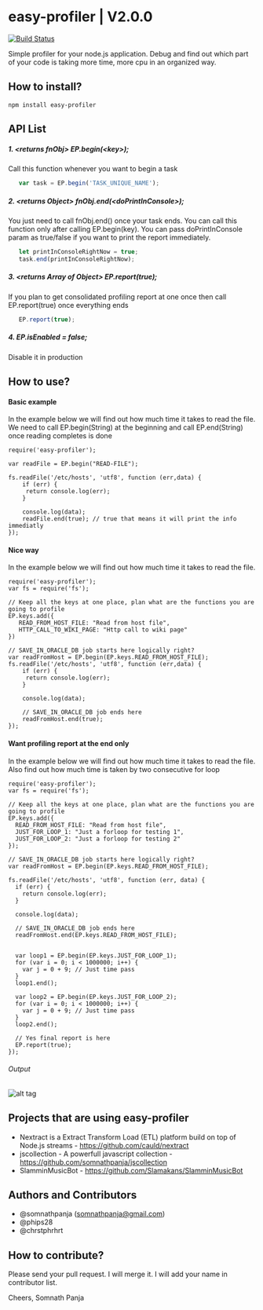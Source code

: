 # easy-profiler | V2.0.0
[![Build Status](https://travis-ci.org/somnathpanja/jscollection.svg?branch=master)](https://travis-ci.org/somnathpanja/jscollection)

Simple profiler for your node.js application. Debug and find out which part of your code is taking more time, more cpu in an organized way.

## How to install?
    npm install easy-profiler

## API List

##### 1. &lt;returns fnObj&gt; EP.begin(&lt;key&gt;);
 Call this function whenever you want to begin a task
 ```js
    var task = EP.begin('TASK_UNIQUE_NAME');
```
##### 2. &lt;returns Object&gt; fnObj.end(&lt;doPrintInConsole&gt;);
 You just need to call fnObj.end() once your task ends. You can call this function only after calling EP.begin(key). You can pass doPrintInConsole param as true/false if you want to print the report immediately.
 ```js
    let printInConsoleRightNow = true;
    task.end(printInConsoleRightNow);
```
##### 3. &lt;returns Array of Object&gt; EP.report(true);
 If you plan to get consolidated profiling report at one once then call EP.report(true) once everything ends
 ```js
    EP.report(true);
 ```
##### 4. EP.isEnabled = false;
 Disable it in production
 
## How to use?

#### Basic example
 In the example below we will find out how much time it takes to read the file. We need to call EP.begin(String) at the beginning and call EP.end(String) once reading completes is done
    
    require('easy-profiler');
    
    var readFile = EP.begin("READ-FILE");
        
    fs.readFile('/etc/hosts', 'utf8', function (err,data) {
        if (err) {
         return console.log(err);
        }
        
        console.log(data);
        readFile.end(true); // true that means it will print the info immediatly
    });
 
#### Nice way
In the example below we will find out how much time it takes to read the file.
     
    require('easy-profiler');
    var fs = require('fs');
    
    // Keep all the keys at one place, plan what are the functions you are going to profile
    EP.keys.add({
       READ_FROM_HOST_FILE: "Read from host file",
       HTTP_CALL_TO_WIKI_PAGE: "Http call to wiki page"
    })
    
    // SAVE_IN_ORACLE_DB job starts here logically right?
    var readFromHost = EP.begin(EP.keys.READ_FROM_HOST_FILE);
    fs.readFile('/etc/hosts', 'utf8', function (err,data) {
        if (err) {
         return console.log(err);
        }
        
        console.log(data);
        
        // SAVE_IN_ORACLE_DB job ends here
        readFromHost.end(true);
    });
    
#### Want profiling report at the end only
 In the example below we will find out how much time it takes to read the file. Also find out how much time is taken by two consecutive for loop
 
    require('easy-profiler');
    var fs = require('fs');
    
    // Keep all the keys at one place, plan what are the functions you are going to profile
    EP.keys.add({
      READ_FROM_HOST_FILE: "Read from host file",
      JUST_FOR_LOOP_1: "Just a forloop for testing 1",
      JUST_FOR_LOOP_2: "Just a forloop for testing 2"
    });
    
    // SAVE_IN_ORACLE_DB job starts here logically right?
    var readFromHost = EP.begin(EP.keys.READ_FROM_HOST_FILE);
    
    fs.readFile('/etc/hosts', 'utf8', function (err, data) {
      if (err) {
        return console.log(err);
      }
    
      console.log(data);
    
      // SAVE_IN_ORACLE_DB job ends here
      readFromHost.end(EP.keys.READ_FROM_HOST_FILE);
    
    
      var loop1 = EP.begin(EP.keys.JUST_FOR_LOOP_1);
      for (var i = 0; i < 1000000; i++) {
        var j = 0 + 9; // Just time pass
      }
      loop1.end();
    
      var loop2 = EP.begin(EP.keys.JUST_FOR_LOOP_2);
      for (var i = 0; i < 1000000; i++) {
        var j = 0 + 9; // Just time pass
      }
      loop2.end();
    
      // Yes final report is here
      EP.report(true);
    });
    
###### Output

![alt tag](https://raw.githubusercontent.com/somnathpanja/easy-profiler/master/easy-profiler.png)

## Projects that are using easy-profiler

* Nextract is a Extract Transform Load (ETL) platform build on top of Node.js streams - https://github.com/cauld/nextract
* jscollection - A powerfull javascript collection - https://github.com/somnathpanja/jscollection 
* SlamminMusicBot -  https://github.com/Slamakans/SlamminMusicBot

## Authors and Contributors

* @somnathpanja (somnathpanja@gmail.com)
* @phips28
* @chrstphrhrt

## How to contribute?

Please send your pull request. I will merge it. I will add your name in contributor list.

Cheers, 
Somnath Panja
